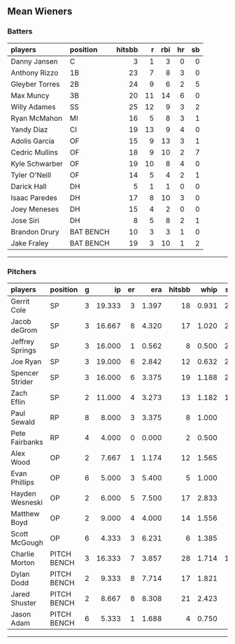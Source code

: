 ## Mean Wieners

### Batters

 
|players        |position  | hitsbb|  r| rbi| hr| sb| 
|:--------------|:---------|------:|--:|---:|--:|--:| 
|Danny Jansen   |C         |      3|  1|   3|  0|  0| 
|Anthony Rizzo  |1B        |     23|  7|   8|  3|  0| 
|Gleyber Torres |2B        |     24|  9|   6|  2|  5| 
|Max Muncy      |3B        |     20| 11|  14|  6|  0| 
|Willy Adames   |SS        |     25| 12|   9|  3|  2| 
|Ryan McMahon   |MI        |     16|  5|   8|  3|  1| 
|Yandy Diaz     |CI        |     19| 13|   9|  4|  0| 
|Adolis Garcia  |OF        |     15|  9|  13|  3|  1| 
|Cedric Mullins |OF        |     18|  9|  10|  2|  7| 
|Kyle Schwarber |OF        |     19| 10|   8|  4|  0| 
|Tyler O'Neill  |OF        |     14|  5|   4|  2|  1| 
|Darick Hall    |DH        |      5|  1|   1|  0|  0| 
|Isaac Paredes  |DH        |     17|  8|  10|  3|  0| 
|Joey Meneses   |DH        |     15|  4|   2|  0|  0| 
|Jose Siri      |DH        |      8|  5|   8|  2|  1| 
|Brandon Drury  |BAT BENCH |     10|  3|   3|  1|  0| 
|Jake Fraley    |BAT BENCH |     19|  3|  10|  1|  2| 

* * *

### Pitchers

 
|players         |position    |  g|     ip| er|   era| hitsbb|  whip| so|  w| sv| 
|:---------------|:-----------|--:|------:|--:|-----:|------:|-----:|--:|--:|--:| 
|Gerrit Cole     |SP          |  3| 19.333|  3| 1.397|     18| 0.931| 22|  3|  0| 
|Jacob deGrom    |SP          |  3| 16.667|  8| 4.320|     17| 1.020| 27|  1|  0| 
|Jeffrey Springs |SP          |  3| 16.000|  1| 0.562|      8| 0.500| 24|  2|  0| 
|Joe Ryan        |SP          |  3| 19.000|  6| 2.842|     12| 0.632| 26|  3|  0| 
|Spencer Strider |SP          |  3| 16.000|  6| 3.375|     19| 1.188| 27|  1|  0| 
|Zach Eflin      |SP          |  2| 11.000|  4| 3.273|     13| 1.182| 12|  2|  0| 
|Paul Sewald     |RP          |  8|  8.000|  3| 3.375|      8| 1.000|  8|  1|  3| 
|Pete Fairbanks  |RP          |  4|  4.000|  0| 0.000|      2| 0.500|  1|  0|  2| 
|Alex Wood       |OP          |  2|  7.667|  1| 1.174|     12| 1.565|  8|  0|  0| 
|Evan Phillips   |OP          |  6|  5.000|  3| 5.400|      5| 1.000|  7|  0|  2| 
|Hayden Wesneski |OP          |  2|  6.000|  5| 7.500|     17| 2.833|  4|  0|  0| 
|Matthew Boyd    |OP          |  2|  9.000|  4| 4.000|     14| 1.556|  7|  0|  0| 
|Scott McGough   |OP          |  6|  4.333|  3| 6.231|      6| 1.385|  5|  0|  1| 
|Charlie Morton  |PITCH BENCH |  3| 16.333|  7| 3.857|     28| 1.714| 12|  2|  0| 
|Dylan Dodd      |PITCH BENCH |  2|  9.333|  8| 7.714|     17| 1.821|  6|  1|  0| 
|Jared Shuster   |PITCH BENCH |  2|  8.667|  8| 8.308|     21| 2.423|  5|  0|  0| 
|Jason Adam      |PITCH BENCH |  6|  5.333|  1| 1.688|      4| 0.750|  5|  0|  0| 


* * *


